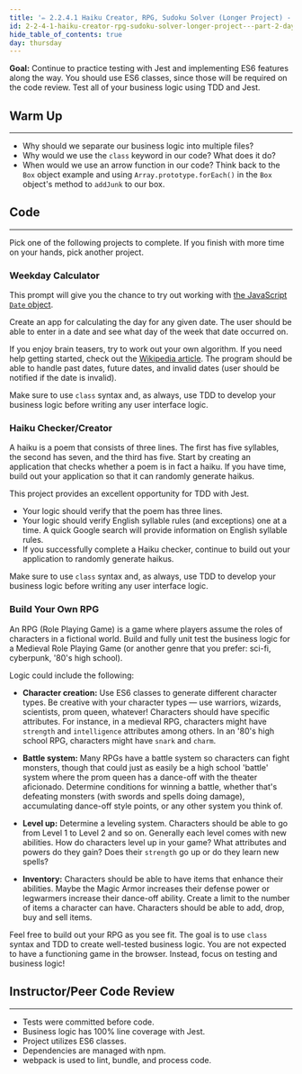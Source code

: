 ```yaml
---
title: '✏️ 2.2.4.1 Haiku Creator, RPG, Sudoku Solver (Longer Project) - Part 2 (day 2)'
id: 2-2-4-1-haiku-creator-rpg-sudoku-solver-longer-project---part-2-day-2
hide_table_of_contents: true
day: thursday
---
```


**Goal:** Continue to practice testing with Jest and implementing ES6 features along the way. You should use ES6 classes, since those will be required on the code review. Test all of your business logic using TDD and Jest.

## Warm Up
---

* Why should we separate our business logic into multiple files?
* Why would we use the `class` keyword in our code? What does it do?
* When would we use an arrow function in our code? Think back to the `Box` object example and using `Array.prototype.forEach()` in the `Box` object's method to `addJunk` to our box.

## Code
---

Pick one of the following projects to complete. If you finish with more time on your hands, pick another project.

### Weekday Calculator

This prompt will give you the chance to try out working with [the JavaScript `Date` object](https://developer.mozilla.org/en-US/docs/Web/JavaScript/Reference/Global_Objects/Date). 

Create an app for calculating the day for any given date. The user should be able to enter in a date and see what day of the week that date occurred on. 

If you enjoy brain teasers, try to work out your own algorithm. If you need help getting started, check out the [Wikipedia article](https://en.wikipedia.org/wiki/Determination_of_the_day_of_the_week). The program should be able to handle past dates, future dates, and invalid dates (user should be notified if the date is invalid).

Make sure to use `class` syntax and, as always, use TDD to develop your business logic before writing any user interface logic. 

### Haiku Checker/Creator

A haiku is a poem that consists of three lines. The first has five syllables, the second has seven, and the third has five. Start by creating an application that checks whether a poem is in fact a haiku. If you have time, build out your application so that it can randomly generate haikus.

This project provides an excellent opportunity for TDD with Jest.

* Your logic should verify that the poem has three lines.
* Your logic should verify English syllable rules (and exceptions) one at a time. A quick Google search will provide information on English syllable rules.
* If you successfully complete a Haiku checker, continue to build out your application to randomly generate haikus.

Make sure to use `class` syntax and, as always, use TDD to develop your business logic before writing any user interface logic. 

### Build Your Own RPG

An RPG (Role Playing Game) is a game where players assume the roles of characters in a fictional world. Build and fully unit test the business logic for a Medieval Role Playing Game (or another genre that you prefer: sci-fi, cyberpunk, '80's high school).

Logic could include the following:

* **Character creation:** Use ES6 classes to generate different character types. Be creative with your character types — use warriors, wizards, scientists, prom queen, whatever! Characters should have specific attributes. For instance, in a medieval RPG, characters might have `strength` and `intelligence` attributes among others. In an '80's high school RPG, characters might have `snark` and `charm`.

* **Battle system:** Many RPGs have a battle system so characters can fight monsters, though that could just as easily be a high school 'battle' system where the prom queen has a dance-off with the theater aficionado. Determine conditions for winning a battle, whether that's defeating monsters (with swords and spells doing damage), accumulating dance-off style points, or any other system you think of.

* **Level up:** Determine a leveling system. Characters should be able to go from Level 1 to Level 2 and so on. Generally each level comes with new abilities. How do characters level up in your game? What attributes and powers do they gain? Does their `strength` go up or do they learn new spells?

* **Inventory:** Characters should be able to have items that enhance their abilities. Maybe the Magic Armor increases their defense power or legwarmers increase their dance-off ability. Create a limit to the number of items a character can have. Characters should be able to add, drop, buy and sell items.

Feel free to build out your RPG as you see fit. The goal is to use `class` syntax and TDD to create well-tested business logic. You are not expected to have a functioning game in the browser. Instead, focus on testing and business logic!

## Instructor/Peer Code Review
<hr />

* Tests were committed before code.
* Business logic has 100% line coverage with Jest.
* Project utilizes ES6 classes.
* Dependencies are managed with npm.
* webpack is used to lint, bundle, and process code.
